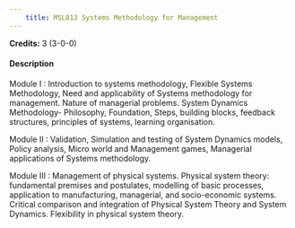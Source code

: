 ```yaml
---
    title: MSL813 Systems Methodology for Management
---
```

**Credits:** 3 (3-0-0)



#### Description 
Module I : Introduction to systems methodology, Flexible Systems Methodology, Need and applicability of Systems methodology for management. Nature of managerial problems. System Dynamics Methodology- Philosophy, Foundation, Steps, building blocks, feedback structures, principles of systems, learning organisation.

Module II : Validation, Simulation and testing of System Dynamics models, Policy analysis, Micro world and Management games, Managerial applications of Systems methodology.

Module III : Management of physical systems. Physical system theory: fundamental premises and postulates, modelling of basic processes, application to manufacturing, managerial, and socio-economic systems. Critical comparison and integration of Physical System Theory and System Dynamics. Flexibility in physical system theory.